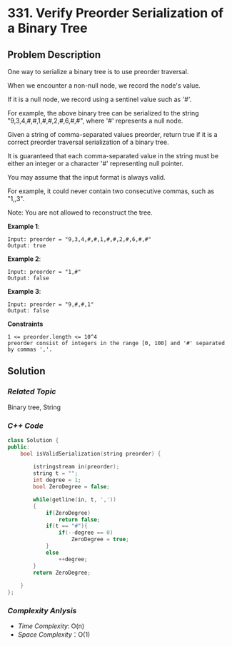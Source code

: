 # 331. Verify Preorder Serialization of a Binary Tree


## Problem Description

One way to serialize a binary tree is to use preorder traversal.

When we encounter a non-null node, we record the node's value.

If it is a null node, we record using a sentinel value such as '#'.

For example, the above binary tree can be serialized to the string "9,3,4,#,#,1,#,#,2,#,6,#,#", where '#' represents a null node.

Given a string of comma-separated values preorder, return true if it is a correct preorder traversal serialization of a binary tree.

It is guaranteed that each comma-separated value in the string must be either an integer or a character '#' representing null pointer.

You may assume that the input format is always valid.

For example, it could never contain two consecutive commas, such as "1,,3".

Note: You are not allowed to reconstruct the tree.

**Example 1**:
```
Input: preorder = "9,3,4,#,#,1,#,#,2,#,6,#,#"
Output: true
```
**Example 2**:
```
Input: preorder = "1,#"
Output: false
```
**Example 3**:
```
Input: preorder = "9,#,#,1"
Output: false
```

**Constraints**
```
1 <= preorder.length <= 10^4
preorder consist of integers in the range [0, 100] and '#' separated by commas ','.
```

## Solution

### _Related Topic_
   Binary tree, String

### _C++ Code_
```cpp
class Solution {
public:
    bool isValidSerialization(string preorder) {
        
        istringstream in(preorder);
        string t = "";
        int degree = 1;
        bool ZeroDegree = false;

        while(getline(in, t, ','))
        {
            if(ZeroDegree)
                return false;
            if(t == "#"){
                if(--degree == 0)
                    ZeroDegree = true;
            }
            else
                ++degree;
        }
        return ZeroDegree;
        
    }
};
```

### _Complexity Anlysis_
- _Time Complexity_: O(n)
- _Space Complexity_：O(1)
